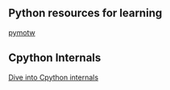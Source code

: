 ## Python resources for learning
[pymotw](https://pymotw.com/3/index.html)

## Cpython Internals
[Dive into Cpython internals](https://github.com/zpoint/CPython-Internals)
